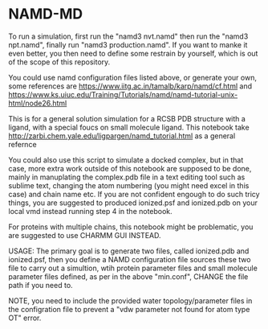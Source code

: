 # NAMD-MD
To run a simulation, first run the "namd3 nvt.namd" then run the "namd3 npt.namd", finally run "namd3 production.namd". If you want to manke it even better, you then need to define some restrain by yourself, which is out of the scope of this repository.

You could use namd configuration files listed above, or generate your own, some references are 
https://www.iitg.ac.in/tamalb/karp/namd/cf.html and https://www.ks.uiuc.edu/Training/Tutorials/namd/namd-tutorial-unix-html/node26.html 

This is for a general solution simulation for a RCSB PDB structure with a ligand, with a special foucs on small molecule ligand.
This notebook take http://zarbi.chem.yale.edu/ligpargen/namd_tutorial.html as a general refernce

You could also use this script to simulate a docked complex, but in that case, more extra work outside of this notebook are supposed to be done, mainly in manuplating the complex.pdb file in a text editing tool such as sublime text, changing the atom numbering (you might need excel in this case) and chain name etc. If you are not confident engough to do such tricy things, you are suggested to produced ionized.psf and ionized.pdb on your local vmd instead running step 4 in the notebook.

For proteins with multiple chains, this notebook might be problematic, you are suggested to use CHARMM GUI INSTEAD.

USAGE: The primary goal is to generate two files, called ionized.pdb and ionized.psf, then you define a NAMD configuration file sources these two file to carry out a simultion, wtih protein parameter files and small molecule parameter files defined, as per in the above "min.conf", CHANGE the file path if you need to.

NOTE, you need to include the provided water topology/parameter files in the configration file to prevent a "vdw parameter not found for atom type OT" error.


